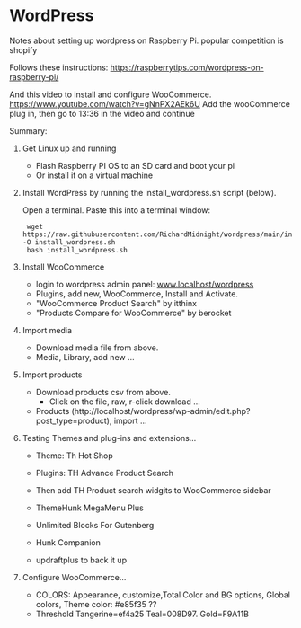 # WordPress

Notes about setting up wordpress on Raspberry Pi.
popular competition is shopify

Follows these instructions:  https://raspberrytips.com/wordpress-on-raspberry-pi/

And this video to install and configure WooCommerce.  https://www.youtube.com/watch?v=gNnPX2AEk6U
Add the wooCommerce plug in, then go to 13:36 in the video and continue

Summary:

1) Get Linux up and running
    - Flash Raspberry PI OS to an SD card and boot your pi
    - Or install it on a virtual machine
    
2) Install WordPress by running the install_wordpress.sh script (below).
    
    Open a terminal.
    Paste this into a terminal window:
    
        wget https://raw.githubusercontent.com/RichardMidnight/wordpress/main/install_wordpress.sh -O install_wordpress.sh
        bash install_wordpress.sh
 
 
3) Install WooCommerce
    - login to wordpress admin panel: www.localhost/wordpress
    - Plugins, add new, WooCommerce, Install and Activate.
    - "WooCommerce Product Search" by itthinx
    - "Products Compare for WooCommerce" by berocket
  

4) Import media
    - Download media file from above.
    - Media, Library, add new ...


5) Import products
    - Download products csv from above.
        - Click on the file, raw, r-click download ...
    - Products (http://localhost/wordpress/wp-admin/edit.php?post_type=product), import ...
    
    
    
 6) Testing Themes and plug-ins and extensions...
    - Theme: Th Hot Shop
    - Plugins: TH Advance Product Search
    - Then add TH Product search widgits to WooCommerce sidebar
    - ThemeHunk MegaMenu Plus
    - Unlimited Blocks For Gutenberg
    - Hunk Companion
    
    - updraftplus to back it up

7) Configure WooCommerce...
    - COLORS: Appearance, customize,Total Color and BG options, Global colors, Theme color: #e85f35  ??
    - Threshold Tangerine=ef4a25  Teal=008D97.   Gold=F9A11B






